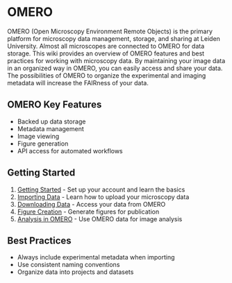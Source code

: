 # OMERO

OMERO (Open Microscopy Environment Remote Objects) is the primary platform for microscopy data management, storage, and sharing at Leiden University. Almost all microscopes are connected to OMERO for data storage. This wiki provides an overview of OMERO features and best practices for working with microscopy data. By maintaining your image data in an organized way in OMERO, you can easily access and share your data. The possibilities of OMERO to organize the experimental and imaging metadata will increase the FAIRness of your data.

## OMERO Key Features

- Backed up data storage
- Metadata management
- Image viewing
- Figure generation
- API access for automated workflows

## Getting Started

1. [Getting Started](getting-started.md) - Set up your account and learn the basics
2. [Importing Data](importing.md) - Learn how to upload your microscopy data
3. [Downloading Data](downloading.md) - Access your data from OMERO
4. [Figure Creation](figure-creation.md) - Generate figures for publication
5. [Analysis in OMERO](analysis.md) - Use OMERO data for image analysis 

## Best Practices

- Always include experimental metadata when importing
- Use consistent naming conventions
- Organize data into projects and datasets